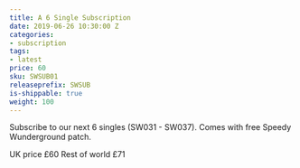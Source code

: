 ```yaml
---
title: A 6 Single Subscription
date: 2019-06-26 10:30:00 Z
categories:
- subscription
tags:
- latest
price: 60
sku: SWSUB01
releaseprefix: SWSUB
is-shippable: true
weight: 100
---
```


Subscribe to our next 6 singles (SW031 - SW037). Comes with free Speedy Wunderground patch.
 
UK price £60
Rest of world £71
